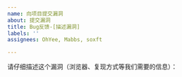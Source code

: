 ```yaml
---
name: 向项目提交漏洞
about: 提交漏洞
title: Bug反馈-[描述漏洞]
labels: ''
assignees: OhYee, Mabbs, soxft

---
```


请仔细描述这个漏洞（浏览器、复现方式等我们需要的信息）：
